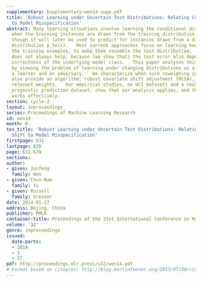 ```yaml
---
supplementary: Supplementary:wen14-supp.pdf
title: 'Robust Learning under Uncertain Test Distributions: Relating Covariate Shift
  to Model Misspecification'
abstract: Many learning situations involve learning the conditional distribution p(y|x)
  when the training instances are drawn from the training distribution p_tr(x), even
  though it will later be used to predict for instances drawn from a different test
  distribution p_te(x).   Most current approaches focus on learning how to reweigh
  the training examples, to make them resemble the test distribution.   However, reweighing
  does not always help, because (we show that) the test error also depends on the
  correctness of the underlying model class.   This paper analyses this situation
  by viewing the problem of learning under changing distributions as a game between
  a learner and an adversary.   We characterize when such reweighing is needed, and
  also provide an algorithm, robust covariate shift adjustment (RCSA), that provides
  relevant weights.   Our empirical studies, on UCI datasets and a real-world cancer
  prognostic prediction dataset, show that our analysis applies, and that our RCSA
  works effectively.
section: cycle-2
layout: inproceedings
series: Proceedings of Machine Learning Research
id: wen14
month: 0
tex_title: 'Robust Learning under Uncertain Test Distributions: Relating Covariate
  Shift to Model Misspecification'
firstpage: 631
lastpage: 639
page: 631-639
sections: 
author:
- given: Junfeng
  family: Wen
- given: Chun-Nam
  family: Yu
- given: Russell
  family: Greiner
date: 2014-01-27
address: Bejing, China
publisher: PMLR
container-title: Proceedings of the 31st International Conference on Machine Learning
volume: '32'
genre: inproceedings
issued:
  date-parts:
  - 2014
  - 1
  - 27
pdf: http://proceedings.mlr.press/v32/wen14.pdf
# Format based on citeproc: http://blog.martinfenner.org/2013/07/30/citeproc-yaml-for-bibliographies/
---
```

